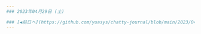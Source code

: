 ```yaml
---
### 2023年04月29日 (土)

### [◀️前日へ](https://github.com/yuasys/chatty-journal/blob/main/2023/04/2023-04-28.md)&emsp;&emsp;&emsp;&emsp;[翌日へ▶️](https://github.com/yuasys/chatty-journal/blob/main/2023/04/2023-04-30.md)
---
```


